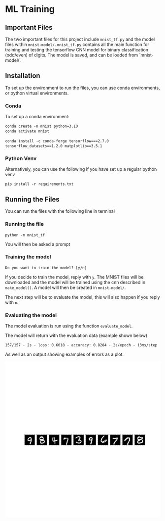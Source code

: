 # ML Training
## Important Files
The two important files for this project include `mnist_tf.py` and the model files 
within `mnist-model/`. `mnist_tf.py` contains all the main function for training
and testing the tensorflow CNN model for binary classification (odd/even) of digits.
The model is saved, and can be loaded from `mnist-model/'.

## Installation 
To set up the environment to run the files, you can use conda environments, or 
python virtual environments. 

### Conda
To set up a conda environment:
```
conda create -n mnist python=3.10
conda activate mnist

conda install -c conda-forge tensorflow===2.7.0 tensorflow_datasets==1.2.0 matplotlib==3.5.1
```

### Python Venv

Alternatively, you can use the following if you have set up a regular python venv
```angular2html
pip install -r requirements.txt
```

## Running the Files

You can run the files with the following line in terminal

### Running the file
```angular2html
python -m mnist_tf
```

You will then be asked a prompt

### Training the model

```angular2html
Do you want to train the model? [y/n]
```

If you decide to train the model, reply with `y`. The MNIST files will be downloaded and the model
will be trained using the cnn described in `make_model()`. A model will then be created in `mnist-model/`.

The next step will be to evaluate the model, this will also happen if you reply with `n`.

### Evaluating the model

The model evaluation is run using the function `evaluate_model`. 

The model will return with the evaluation data (example shown below)

```angular2html
157/157 - 2s - loss: 0.6018 - accuracy: 0.8284 - 2s/epoch - 13ms/step
```

As well as an output showing examples of errors as a plot. 

![Error Example Image](error_example.png)